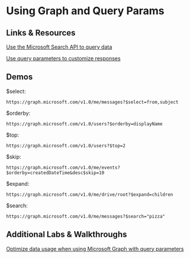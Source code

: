 # Using Graph and Query Params

## Links & Resources

[Use the Microsoft Search API to query data](https://learn.microsoft.com/en-us/graph/api/resources/search-api-overview?view=graph-rest-1.0)

[Use query parameters to customize responses](https://learn.microsoft.com/en-us/graph/query-parameters?tabs=http)

## Demos

$select:

```
https://graph.microsoft.com/v1.0/me/messages?$select=from,subject
```

$orderby:

```
https://graph.microsoft.com/v1.0/users?$orderby=displayName
```

$top:

```
https://graph.microsoft.com/v1.0/users?$top=2
```

$skip:

```
https://graph.microsoft.com/v1.0/me/events?$orderby=createdDateTime&desc$skip=10
```

$expand:

```
https://graph.microsoft.com/v1.0/me/drive/root?$expand=children
```

$search:

```
https://graph.microsoft.com/v1.0/me/messages?$search="pizza"
```

## Additional Labs & Walkthroughs

[Optimize data usage when using Microsoft Graph with query parameters](https://docs.microsoft.com/en-us/learn/modules/optimize-data-usage/?ns-enrollment-type=LearningPath&ns-enrollment-id=learn-m365.msgraph-associate)